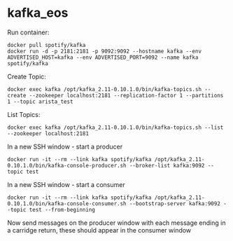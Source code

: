# kafka_eos



Run container:
```
docker pull spotify/kafka
docker run -d -p 2181:2181 -p 9092:9092 --hostname kafka --env ADVERTISED_HOST=kafka --env ADVERTISED_PORT=9092 --name kafka spotify/kafka
```


Create Topic:
```
docker exec kafka /opt/kafka_2.11-0.10.1.0/bin/kafka-topics.sh --create --zookeeper localhost:2181 --replication-factor 1 --partitions 1 --topic arista_test
```

List Topics:
```
docker exec kafka /opt/kafka_2.11-0.10.1.0/bin/kafka-topics.sh --list --zookeeper localhost:2181
```

In a new SSH window - start a producer
```
docker run -it --rm --link kafka spotify/kafka /opt/kafka_2.11-0.10.1.0/bin/kafka-console-producer.sh --broker-list kafka:9092 --topic test
```

In a new SSH window - start a consumer
```
docker run -it --rm --link kafka spotify/kafka /opt/kafka_2.11-0.10.1.0/bin/kafka-console-consumer.sh --bootstrap-server kafka:9092 --topic test --from-beginning
```

Now send messages on the producer window with each message ending in a carridge return, these should appear in the consumer window
